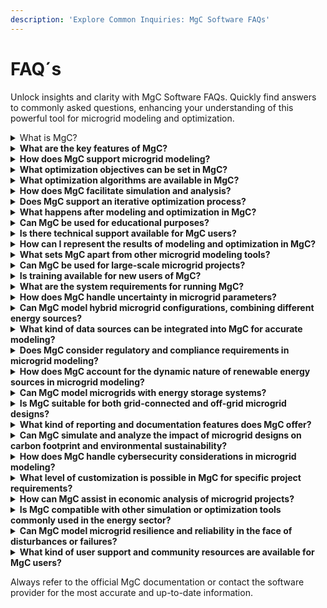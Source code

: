 ```yaml
---
description: 'Explore Common Inquiries: MgC Software FAQs'
---
```


# FAQ´s

Unlock insights and clarity with MgC Software FAQs. Quickly find answers to commonly asked questions, enhancing your understanding of this powerful tool for microgrid modeling and optimization.

<details>

<summary>What is MgC?</summary>

MgC stands for Microgrid Creator, a software tool designed for modeling, optimizing, and simulating microgrid systems.

</details>

<details>

<summary><strong>What are the key features of MgC?</strong></summary>

MgC allows users to model microgrid components, set optimization objectives, utilize various algorithms, simulate designs, and transition to real-world implementation.

</details>

<details>

<summary><strong>How does MgC support microgrid modeling?</strong></summary>

MgC enables users to create detailed mathematical models of microgrids, defining components such as energy sources, loads, and storage systems.

</details>

<details>

<summary><strong>What optimization objectives can be set in MgC?</strong></summary>

Users can set objectives such as cost reduction, energy efficiency improvement, or reliability enhancement to optimize microgrid designs.

</details>

<details>

<summary><strong>What optimization algorithms are available in MgC?</strong></summary>

MgC provides access to various optimization algorithms that fine-tune microgrid parameters based on defined objectives.

</details>

<details>

<summary><strong>How does MgC facilitate simulation and analysis?</strong></summary>

MgC allows users to run simulations to assess microgrid designs under different conditions, crucial for making informed decisions.

</details>

<details>

<summary><strong>Does MgC support an iterative optimization process?</strong></summary>

Yes, MgC supports an iterative optimization process, enabling users to refine microgrid designs based on simulation outcomes.

</details>

<details>

<summary><strong>What happens after modeling and optimization in MgC?</strong></summary>

After modeling and optimization, users can validate their designs and transition to real-world microgrid implementation with confidence.

</details>

<details>

<summary><strong>Can MgC be used for educational purposes?</strong></summary>

Yes, MgC can be utilized for educational purposes, providing a practical tool for learning about microgrid systems.

</details>

<details>

<summary><strong>Is there technical support available for MgC users?</strong></summary>

Yes, MgC typically comes with technical support to assist users in case of issues or inquiries.

</details>

<details>

<summary><strong>How can I represent the results of modeling and optimization in MgC?</strong></summary>

MgC allows users to visualize results through graphical representations, charts, and reports.

</details>

<details>

<summary><strong>What sets MgC apart from other microgrid modeling tools?</strong></summary>

MgC distinguishes itself through its user-friendly interface, diverse optimization algorithms, and support for the entire microgrid design process.

</details>

<details>

<summary><strong>Can MgC be used for large-scale microgrid projects?</strong></summary>

MgC is designed to be scalable and can be used for both small-scale and large-scale microgrid projects.

</details>

<details>

<summary><strong>Is training available for new users of MgC?</strong></summary>

Yes, MgC typically offers training resources and documentation to help users get started with the software.

</details>

<details>

<summary><strong>What are the system requirements for running MgC?</strong></summary>

MgC's system requirements may vary, and users are advised to check the official documentation for specific details regarding hardware and software compatibility.

</details>

<details>

<summary><strong>How does MgC handle uncertainty in microgrid parameters?</strong></summary>

MgC incorporates uncertainty analysis tools to assess the impact of parameter variations on microgrid designs, enhancing robustness.

</details>

<details>

<summary><strong>Can MgC model hybrid microgrid configurations, combining different energy sources?</strong></summary>

Yes, MgC supports the modeling of hybrid microgrid configurations, allowing users to integrate diverse energy sources for optimization.

</details>

<details>

<summary><strong>What kind of data sources can be integrated into MgC for accurate modeling?</strong></summary>

MgC facilitates the integration of data from various sources, including weather data, energy demand profiles, and equipment specifications.

</details>

<details>

<summary><strong>Does MgC consider regulatory and compliance requirements in microgrid modeling?</strong></summary>

Yes, MgC includes features to address regulatory and compliance aspects, ensuring that microgrid designs align with legal and industry standards.

</details>

<details>

<summary><strong>How does MgC account for the dynamic nature of renewable energy sources in microgrid modeling?</strong></summary>

MgC employs advanced modeling techniques to simulate the dynamic behavior of renewable energy sources, capturing fluctuations and variability.

</details>

<details>

<summary><strong>Can MgC model microgrids with energy storage systems?</strong></summary>

Yes, MgC allows users to model microgrids with energy storage systems, optimizing their operation for enhanced energy management.

</details>

<details>

<summary><strong>Is MgC suitable for both grid-connected and off-grid microgrid designs?</strong></summary>

Yes, MgC is versatile and can be applied to both grid-connected and off-grid microgrid configurations.

</details>

<details>

<summary><strong>What kind of reporting and documentation features does MgC offer?</strong></summary>

MgC provides comprehensive reporting features, allowing users to generate detailed documentation of their microgrid models and optimization outcomes.

</details>

<details>

<summary><strong>Can MgC simulate and analyze the impact of microgrid designs on carbon footprint and environmental sustainability?</strong></summary>

Yes, MgC includes tools for assessing the environmental impact of microgrid designs, supporting sustainable energy practices.

</details>

<details>

<summary><strong>How does MgC handle cybersecurity considerations in microgrid modeling?</strong></summary>

MgC incorporates cybersecurity features to address the security challenges associated with microgrid systems, ensuring resilience against cyber threats.

</details>

<details>

<summary><strong>What level of customization is possible in MgC for specific project requirements?</strong></summary>

MgC offers a high degree of customization, allowing users to tailor the software to meet the specific requirements of their microgrid projects.

</details>

<details>

<summary><strong>How can MgC assist in economic analysis of microgrid projects?</strong></summary>

MgC includes economic analysis tools to assess the financial viability of microgrid projects, considering factors such as payback periods and return on investment.

</details>

<details>

<summary><strong>Is MgC compatible with other simulation or optimization tools commonly used in the energy sector?</strong></summary>

Yes, MgC is designed to be interoperable with other simulation and optimization tools, facilitating integration into existing workflows.

</details>

<details>

<summary><strong>Can MgC model microgrid resilience and reliability in the face of disturbances or failures?</strong></summary>

Yes, MgC incorporates features to model and analyze the resilience and reliability of microgrids under various scenarios, including disturbances and failures.

</details>

<details>

<summary><strong>What kind of user support and community resources are available for MgC users?</strong></summary>

MgC provides user support through documentation, forums, and community resources, fostering a collaborative environment for knowledge sharing.

</details>

Always refer to the official MgC documentation or contact the software provider for the most accurate and up-to-date information.
